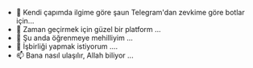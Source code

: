 - 👋 Kendi çapımda ilgime göre şaun Telegram'dan zevkime göre botlar için... 
- 👀 Zaman geçirmek için güzel bir platform ...
- 🌱 Şu anda öğrenmeye mehilliyim ...
- 💞️ İşbirliği yapmak istiyorum ....
- 📫 Bana nasıl ulaşılır, Allah biliyor ...

<!---
Mehmetbaba55/Mehmetbaba55, ✨ özel ✨ depo çünkü onun `README.md` (bu dosya) appears on your GitHub profil.
Değişikliklerinize göz atmak için Önizleme bağlantısını tıklatabilirsiniz.
--->
